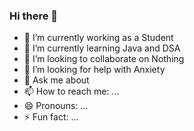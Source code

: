 ### Hi there 👋

<!--
**debanga-r-hazarika/debanga-r-hazarika** is a ✨ _special_ ✨ repository because its `README.md` (this file) appears on your GitHub profile.

Here are some ideas to get you started:
-->
- 🔭 I’m currently working as a Student
- 🌱 I’m currently learning Java and DSA
- 👯 I’m looking to collaborate on Nothing
- 🤔 I’m looking for help with Anxiety 
- 💬 Ask me about 
- 📫 How to reach me: ...
- 😄 Pronouns: ...
- ⚡ Fun fact: ...

